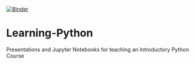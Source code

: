 [![Binder](https://mybinder.org/badge_logo.svg)](https://mybinder.org/v2/gh/vineetbansal/Learning-Python/master)

# Learning-Python
Presentations and Jupyter Notebooks for teaching an Introductory Python Course
